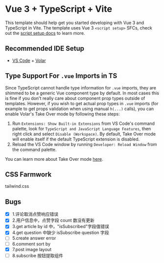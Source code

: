 # Vue 3 + TypeScript + Vite

This template should help get you started developing with Vue 3 and TypeScript in Vite. The template uses Vue 3 `<script setup>` SFCs, check out the [script setup docs](https://v3.vuejs.org/api/sfc-script-setup.html#sfc-script-setup) to learn more.

## Recommended IDE Setup

-   [VS Code](https://code.visualstudio.com/) + [Volar](https://marketplace.visualstudio.com/items?itemName=Vue.volar)

## Type Support For `.vue` Imports in TS

Since TypeScript cannot handle type information for `.vue` imports, they are shimmed to be a generic Vue component type by default. In most cases this is fine if you don't really care about component prop types outside of templates. However, if you wish to get actual prop types in `.vue` imports (for example to get props validation when using manual `h(...)` calls), you can enable Volar's Take Over mode by following these steps:

1. Run `Extensions: Show Built-in Extensions` from VS Code's command palette, look for `TypeScript and JavaScript Language Features`, then right click and select `Disable (Workspace)`. By default, Take Over mode will enable itself if the default TypeScript extension is disabled.
2. Reload the VS Code window by running `Developer: Reload Window` from the command palette.

You can learn more about Take Over mode [here](https://github.com/johnsoncodehk/volar/discussions/471).

## CSS Farmwork

tailwind.css

## Bugs

-   [x] 1.评论取消点赞响应错误
-   [x] 2.用户信息中，点赞字段 count 数没有更新
-   [x] 3.get article by id 中，"isSubscribed"字段值错误
-   [x] 4.get question 中缺少 isSubscribe question 字段
-   [ ] 5.create answer error
-   [ ] 6.comment sort by
-   [x] 7.post image layout
-   [ ] 8.subscribe 按钮提取组件

